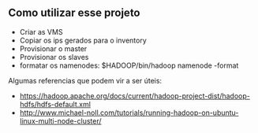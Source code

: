 Como utilizar esse projeto
--------------------------------------------------------------------------------------------


- Criar as VMS
- Copiar os ips gerados para o inventory
- Provisionar o master
- Provisionar os slaves
- formatar os namenodes:
  $HADOOP/bin/hadoop namenode -format


Algumas referencias que podem vir a ser úteis:
- https://hadoop.apache.org/docs/current/hadoop-project-dist/hadoop-hdfs/hdfs-default.xml
- http://www.michael-noll.com/tutorials/running-hadoop-on-ubuntu-linux-multi-node-cluster/

